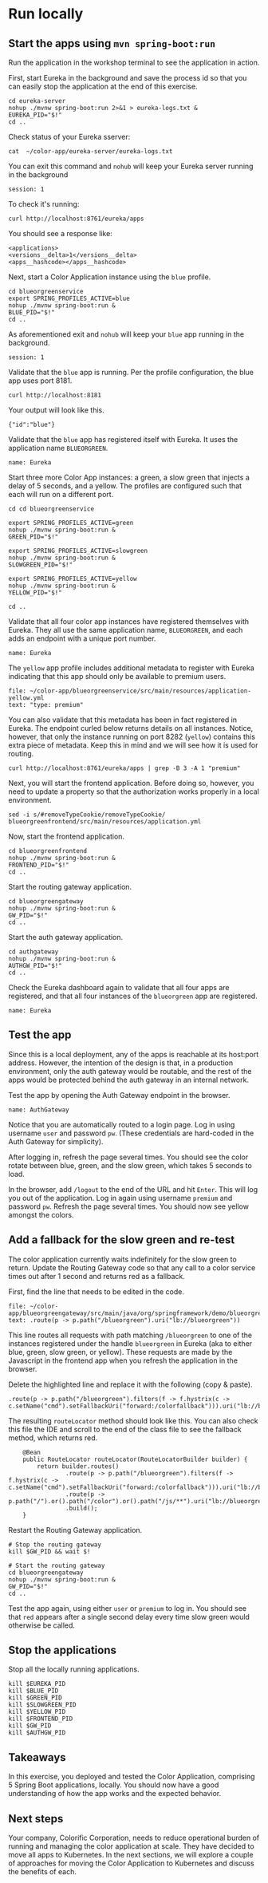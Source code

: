 # Run locally

## Start the apps using `mvn spring-boot:run`
Run the application in the workshop terminal to see the application in action.

First, start Eureka in the background and save the process id so that you can easily stop the application at the end of this exercise.
```execute-1
cd eureka-server
nohup ./mvnw spring-boot:run 2>&1 > eureka-logs.txt & 
EUREKA_PID="$!"
cd ..
```

Check status of your Eureka sserver:
```execute-2
cat  ~/color-app/eureka-server/eureka-logs.txt
```

You can exit this command and `nohub` will keep your Eureka server running in the background
```terminal:interrupt
session: 1
```

To check it's running:
```execute-2
curl http://localhost:8761/eureka/apps 
```

You should see a response like:
```
<applications>
<versions__delta>1</versions__delta>
<apps__hashcode></apps__hashcode>
```

Next, start a Color Application instance using the `blue` profile.
```execute-1
cd blueorgreenservice
export SPRING_PROFILES_ACTIVE=blue
nohup ./mvnw spring-boot:run &
BLUE_PID="$!"
cd ..
```

As aforementioned exit and `nohub` will keep your `blue` app running in the background.
```terminal:interrupt
session: 1
```

Validate that the `blue` app is running. 
Per the profile configuration, the blue app uses port 8181.
```execute-1
curl http://localhost:8181
```

Your output will look like this.
```
{"id":"blue"}
```

Validate that the `blue` app has registered itself with Eureka. 
It uses the application name `BLUEORGREEN`.
```dashboard:open-dashboard
name: Eureka
```

Start three more Color App instances: a green, a slow green that injects a delay of 5 seconds, and a yellow. 
The profiles are configured such that each will run on a different port.
```execute-1
cd cd blueorgreenservice

export SPRING_PROFILES_ACTIVE=green
nohup ./mvnw spring-boot:run &
GREEN_PID="$!"

export SPRING_PROFILES_ACTIVE=slowgreen
nohup ./mvnw spring-boot:run &
SLOWGREEN_PID="$!"

export SPRING_PROFILES_ACTIVE=yellow
nohup ./mvnw spring-boot:run &
YELLOW_PID="$!"

cd ..
```

Validate that all four color app instances have registered themselves with Eureka. 
They all use the same application name, `BLUEORGREEN`, and each adds an endpoint with a unique port number.
```dashboard:open-dashboard
name: Eureka
```

The `yellow` app profile includes additional metadata to register with Eureka indicating that this app should only be available to premium users.
```editor:select-matching-text
file: ~/color-app/blueorgreenservice/src/main/resources/application-yellow.yml
text: "type: premium" 
```
 
You can also validate that this metadata has been in fact registered in Eureka. 
The endpoint curled below returns details on all instances. 
Notice, however, that only the instance running on port 8282 (`yellow`) contains this extra piece of metadata. 
Keep this in mind and we will see how it is used for routing.
```execute-1
curl http://localhost:8761/eureka/apps | grep -B 3 -A 1 "premium"
```

Next, you will start the frontend application. 
Before doing so, however, you need to update a property so that the authorization works properly in a local environment.
```execute-1
sed -i s/#removeTypeCookie/removeTypeCookie/ blueorgreenfrontend/src/main/resources/application.yml
```

Now, start the frontend application.
```execute-1
cd blueorgreenfrontend
nohup ./mvnw spring-boot:run &
FRONTEND_PID="$!"
cd ..
```

Start the routing gateway application.
```execute-1
cd blueorgreengateway
nohup ./mvnw spring-boot:run &
GW_PID="$!"
cd ..
```

Start the auth gateway application.
```execute-1
cd authgateway
nohup ./mvnw spring-boot:run &
AUTHGW_PID="$!"
cd ..
```

Check the Eureka dashboard again to validate that all four apps are registered, and that all four instances of the `blueorgreen` app are registered.
```dashboard:open-dashboard
name: Eureka
```

## Test the app

Since this is a local deployment, any of the apps is reachable at its host:port address. 
However, the intention of the design is that, in a production environment, only the auth gateway would be routable, and the rest of the apps would be protected behind the auth gateway in an internal network.

Test the app by opening the Auth Gateway endpoint in the browser.
```dashboard:open-dashboard
name: AuthGateway
```

Notice that you are automatically routed to a login page. 
Log in using username `user` and password `pw`. 
(These credentials are hard-coded in the Auth Gateway for simplicity).

After logging in, refresh the page several times. 
You should see the color rotate between blue, green, and the slow green, which takes 5 seconds to load.

In the browser, add `/logout` to the end of the URL and hit `Enter`. 
This will log you out of the application. 
Log in again using username `premium` and password `pw`. 
Refresh the page several times. 
You should now see yellow amongst the colors.

## Add a fallback for the slow green and re-test

The color application currently waits indefinitely for the slow green to return. 
Update the Routing Gateway code so that any call to a color service times out after 1 second and returns red as a fallback.

First, find the line that needs to be edited in the code.
```editor:select-matching-text
file: ~/color-app/blueorgreengateway/src/main/java/org/springframework/demo/blueorgreengateway/BlueorgreengatewayApplication.java
text: .route(p -> p.path("/blueorgreen").uri("lb://blueorgreen"))
```
This line routes all requests with path matching `/blueorgreen` to one of the instances registered under the handle `blueorgreen` in Eureka (aka to either blue, green, slow green, or yellow). 
These requests are made by the Javascript in the frontend app when you refresh the application in the browser.

Delete the highlighted line and replace it with the following (copy & paste).
```
.route(p -> p.path("/blueorgreen").filters(f -> f.hystrix(c -> c.setName("cmd").setFallbackUri("forward:/colorfallback"))).uri("lb://blueorgreen"))
```

The resulting `routeLocator` method should look like this. 
You can also check this file the IDE and scroll to the end of the class file to see the fallback method, which returns red.

```
	@Bean
	public RouteLocator routeLocator(RouteLocatorBuilder builder) {
		return builder.routes()
				.route(p -> p.path("/blueorgreen").filters(f -> f.hystrix(c -> c.setName("cmd").setFallbackUri("forward:/colorfallback"))).uri("lb://blueorgreen"))
				.route(p -> p.path("/").or().path("/color").or().path("/js/**").uri("lb://blueorgreenfrontend"))
				.build();
	}
```

Restart the Routing Gateway application.
```execute-1
# Stop the routing gateway
kill $GW_PID && wait $!

# Start the routing gateway
cd blueorgreengateway
nohup ./mvnw spring-boot:run &
GW_PID="$!"
cd ..
```
 
 Test the app again, using either `user` or `premium` to log in. 
You should see that `red` appears after a single second delay every time slow green would otherwise be called.
 
 ## Stop the applications
 
 Stop all the locally running applications.
 ```execute-1
kill $EUREKA_PID
kill $BLUE_PID
kill $GREEN_PID
kill $SLOWGREEN_PID
kill $YELLOW_PID
kill $FRONTEND_PID
kill $GW_PID
kill $AUTHGW_PID
```
 
 ## Takeaways
 In this exercise, you deployed and tested the Color Application, comprising 5 Spring Boot applications, locally. 
You should now have a good understanding of how the app works and the expected behavior.
 
 ## Next steps
 
 Your company, Colorific Corporation, needs to reduce operational burden of running and managing the color application at scale. 
They have decided to move all apps to Kubernetes. 
In the next sections, we will explore a couple of approaches for moving the Color Application to Kubernetes and discuss the benefits of each.
 
